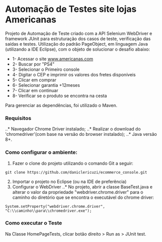 # Automação de Testes site lojas Americanas

Projeto de Automação de Teste criado com a API Selenium WebDriver e framework JUnit para estruturação dos casos de teste, verificação das saídas e testes. Utilização do padrão PageObject, em linguagem Java (utilizando a IDE Eclipse), com o objeto de solucionar o desafio abaixo:

- 1- Acessar o site www.americanas.com
- 2- Buscar por "PS4"
- 3- Selecionar o Primeiro console
- 4- Digitar o CEP e imprimir os valores dos fretes disponíveis
- 5- Clicar em comprar
- 6- Selecionar garantia +12meses
- 7- Clicar em continuar
- 8- Verificar se o produto se encontra na cesta

Para gerenciar as dependências, foi utilizado o Maven. 

### Requisitos

..* Navegador Chrome Driver instalado;
..* Realizar o download do 'chromedriver'(com base na versão do browser instalado);
..* Java versão 8+.

### Como configurar o ambiente:

1) Fazer o clone do projeto utilizando o comando Git a seguir:
``` 
git clone https://github.com/daniclericuzi/ecommerce_console.git
```
2) Importar o projeto no Eclipse (ou na IDE de preferência)
3) Configurar o WebDriver
..* No projeto, abrir a classe BaseTest.java e alterar o valor da propriedade "webdriver.chrome.driver" para o caminho do diretório que se encontra o executável do chrome driver:
```
System.setProperty("webdriver.chrome.driver", "C:\\caminho\\para\\chromedriver.exe");
```
### Como executar o Teste

Na Classe HomePageTests, clicar botão direito > Run as > JUnit test.
